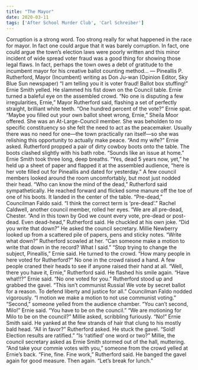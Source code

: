 ```yaml
---
title: "The Mayor"
date: 2020-03-11
tags: ['After School Murder Club', 'Carl Schreiber']
---
```


Corruption is a strong word. Too strong really for what happened in the race for mayor. In fact one could argue that it was barely corruption. In fact, one could argue the town’s election laws were poorly written and this minor incident of wide spread voter fraud was a good thing for showing those legal flaws. In fact, perhaps the town owes a debt of gratitude to the incumbent mayor for his creative ballot counting method... — Pineallis P. Rutherford, Mayor (Incumbent) writing as Don Ju-wan (Opinion Editor, Sky Blue Sun newspaper) “I am telling you it is voter fraud!  Ballot box stuffing!” Ernie Smith yelled.  He slammed his fist down on the Council table.  Ernie turned a baleful eye on the assembled crowd. “No one is disputing a few irregularities, Ernie,” Mayor Rutherford said, flashing a set of perfectly straight, brilliant white teeth. “One hundred percent of the vote?” Ernie spat. “Maybe you filled out your own ballot sheet wrong, Ernie,” Sheila Moor offered.  She was an At-Large-Council member.  She was beholden to no specific constituency so she felt the need to act as the peacemaker.  Usually there was no need for one—the town practically ran itself—so she was relishing this opportunity to actually make peace. “And my wife?” Ernie asked. Rutherford propped a pair of dirty cowboy boots onto the table. The boots clashed slightly with his bath robe. “Sounds like an issue at home.” Ernie Smith took three long, deep breaths. “Yes, dead 5 years now, yet,” he held up a sheet of paper and flapped it at the assembled audience, “here is her vote filled out for Pineallis and dated for yesterday.” A few council members looked around the room uncomfortably, but most just nodded their head. “Who can know the mind of the dead,” Rutherford said sympathetically. He reached forward and flicked some manure off the toe of one of his boots.  It landed in the center of the table. “Pre-dead,” Councilman Faldo said. “I think the correct term is ‘pre-dead’.” Rachel Caldwell, another council member, rolled her eyes. “We are all pre-dead, Chester. “And in this town by God we count every vote, pre-dead or post-dead.  Even dead-head,” Rutherford said.  He chuckled at his own joke.  “Did you write that down?” He asked the council secretary. Millie Newberry looked up from a scattered pile of papers, pens and sticky notes.  “Write what down?” Rutherford scowled at her. “Can someone make a motion to write that down in the record?  What I said.” “Stop trying to change the subject, Pineallis,” Ernie said.  He turned to the crowd.  “How many people in here voted for Rutherford?” No one in the crowd raised a hand. A few people craned their heads to see if anyone raised their hand at all. “Well, there you have it, Ernie,” Rutherford said. He flashed his smile again. “Have what!!?” Ernie said.  “No one voted for you.” Rutherford stood up and grabbed the gavel. “This isn’t communist Russia! We vote by secret ballot for a reason.  To defend liberty and justice for all.” Councilman Faldo nodded vigorously.  “I motion we make a motion to not use communist voting.” “Second,” someone yelled from the audience chamber. “You can’t second, Milo!” Ernie said.  “You have to be on the council.” “We are motioning for Milo to be on the council?” Millie asked, scribbling furiously. “No!” Ernie Smith said.  He yanked at the few strands of hair that clung to his mostly bald head. “All in favor?” Rutherford asked. He stuck the gavel. “Sold! Election results are ratified.” “Is ‘ratified’ one word or two?” Millie, the council secretary asked as Ernie Smith stormed out of the hall, muttering. “And take your commie votes with you,” someone from the crowd yelled at Ernie’s back. “Fine, fine. Fine work,” Rutherford said. He banged the gavel again for good measure. Then again. “Let’s break for lunch.”
